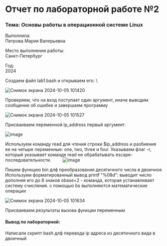 # Отчет по лабораторной работе №2

### Тема: Основы работы в операционной системе Linux

Выполнила:  
Петрова Мария Валерьевна

Место выполнения работы:  
Санкт-Петербург

Год:  
2024

Создаем файл lab1.bash и открываем его: \


![Снимок экрана 2024-10-05 101420](https://github.com/user-attachments/assets/5d979563-3244-4f4d-8694-b75e3f542893)

Проверяем, что на вход поступает один аргумент, иначе выводим сообщение об ошибке и завершаем программу `   `   `   `

![Снимок экрана 2024-10-05 101527](https://github.com/user-attachments/assets/338cfa07-afbe-41ce-96eb-2c37706b4cf3)



Присваиваем переменной ip_address первый аргумент: `   `   `   `

![image](https://github.com/user-attachments/assets/eed049ed-2079-493c-bfd9-135338c4a4bf)


Используем команду read для чтения строки $ip_address и разбиения ее на четыре переменные: one, two, three и four.
Указываем флаг -r, который указывает команде read не обрабатывать escape-последовательности.`  `  `  `
![image](https://github.com/user-attachments/assets/a23429b9-78cb-4376-a498-f1268eed54db)

Пишем функцию bin длф преобразования десятичного числа в двоичное
Используем форматированный вывод printf "%08d": выводит число дополняя его до 8 знаков
obase=2 - команда, которая устанавливает систему счисления. с помощью bs выполняются математические операции

![Снимок экрана 2024-10-05 101634](https://github.com/user-attachments/assets/5c56a312-0a4e-43a5-b503-39233f8969e9)

Присваиваем результаты вызова функции переменным

#### Вывод по лабораторной: 

Написали скрипт bash длф перевода ip адреса из десятичного вида в двоичный

